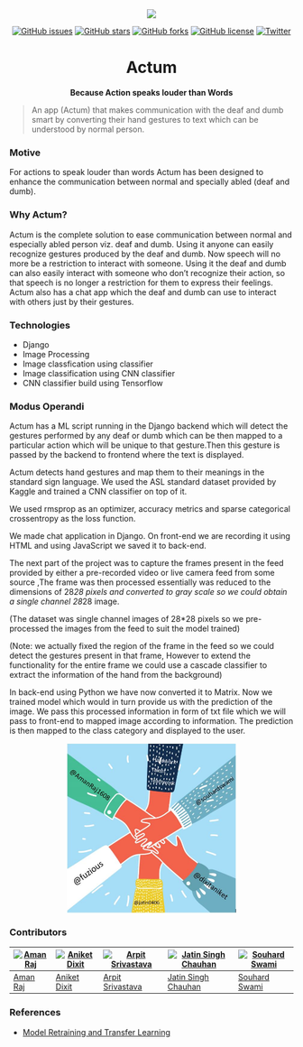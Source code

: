 <p align="center"><img src="https://image.flaticon.com/icons/svg/2036/2036962.svg" align="center" width="175"></p>
<p align="center">
  <a href="https://github.com/BakaOtaku/Actum/issues"><img alt="GitHub issues" src="https://img.shields.io/github/issues/BakaOtaku/Actum"></a>
  <a href="https://github.com/BakaOtaku/Actum/stargazers"><img alt="GitHub stars" src="https://img.shields.io/github/stars/BakaOtaku/Actum"></a>
  <a href="https://github.com/BakaOtaku/Actum/network"><img alt="GitHub forks" src="https://img.shields.io/github/forks/BakaOtaku/Actum"></a>
  <a href="https://github.com/BakaOtaku/Actum"><img alt="GitHub license" src="https://img.shields.io/github/license/BakaOtaku/Actum"></a>
  <a href="https://twitter.com/intent/tweet?text=Wow:&url=https%3A%2F%2Fgithub.com%2FBakaOtaku%2FActum"><img alt="Twitter" src="https://img.shields.io/twitter/url?style=social&url=https%3A%2F%2Ftwitter.com%2FAmanRaj1608"></a>
</p>
<h1 align="center">Actum</h1>
<p align="center"><b>Because Action speaks louder than Words</b>
</p>

> An app (Actum) that makes communication with the deaf and dumb smart by converting their hand gestures to text which can be understood by normal person.

### Motive

For actions to speak louder than words Actum has been designed to enhance the communication between normal and specially abled (deaf and dumb).

### Why Actum?

Actum is the complete solution to ease communication between normal and especially abled person viz. deaf and dumb. Using it anyone can easily recognize gestures produced by the deaf and dumb. Now speech will no more be a restriction to interact with someone. Using it the deaf and dumb can also easily interact with someone who don’t recognize their action, so that speech is no longer a restriction for them to express their feelings. Actum also has a chat app which the deaf and dumb can use to interact with others just by their gestures.

### Technologies

- Django
- Image Processing
- Image classfication using classifier
- Image classification using CNN classifier
- CNN classifier build using Tensorflow

### Modus Operandi

Actum has a ML script running in the Django backend which will detect the gestures performed by any deaf or dumb which can be then mapped to a particular action which will be unique to that gesture.Then this gesture is passed by the backend to frontend where the text is displayed.  

Actum detects hand gestures and map them to their meanings in the standard sign language. We used the ASL standard dataset provided by Kaggle and trained a CNN classifier on top of it. 

We used rmsprop as an optimizer, accuracy metrics and sparse categorical crossentropy as the loss function. 

We made chat application in Django. On front-end we are recording it using HTML and using JavaScript we saved it to back-end.

The next part of the project was to capture the frames present in the feed provided by either a pre-recorded video or live camera feed from some source ,The frame was then processed essentially was reduced to the dimensions of 28*28 pixels and converted to gray scale so we could obtain a single channel 28*28 image. 

(The dataset was single channel images of 28*28 pixels so we pre-processed the images from the feed to suit the model trained)

(Note: we actually fixed the region of the frame in the feed so we could detect the gestures present in that frame, However to extend the functionality for the entire frame we could use a cascade classifier to extract the information of the hand from the background)

In back-end using Python we have now converted it to Matrix. Now we trained model which would in turn provide us with the prediction of the image. We pass this processed information in form of txt file which we will pass to front-end to mapped image according to information. The prediction is then mapped to the class category and displayed to the user.



<p align="center"><img src="fact.jpg" align="center" width="300"></p>

### Contributors
[![Aman Raj](https://media.licdn.com/dms/image/C4E03AQF5TY39PHaBgg/profile-displayphoto-shrink_200_200/0?e=1577318400&v=beta&t=Kug1voklv-oDI6AL6fKSXf-EXlU4g5_0WaPhHogO9aU)](https://github.com/amanraj1608) | [![Aniket Dixit](https://media.licdn.com/dms/image/C5103AQHyPDwCQpQCLA/profile-displayphoto-shrink_200_200/0?e=1577318400&v=beta&t=5C5Efm4aWMwGb4vVdnmEMTilc_MkFQ-1GP1hgO2Wsds)](https://github.com/dixitaniket) | [![Arpit Srivastava](https://media.licdn.com/dms/image/C5103AQEi8U6a_vN8LQ/profile-displayphoto-shrink_200_200/0?e=1577318400&v=beta&t=z484JQcEuSB_OSbp7fQP__3qf5vGcK7MnltYCa1_mys)](https://github.com/fuzious) | [![Jatin Singh Chauhan](https://media.licdn.com/dms/image/C5103AQG0ceo4LJtGWg/profile-displayphoto-shrink_200_200/0?e=1577318400&v=beta&t=KRs8ZNC3R6NeZkWF3IqZUfyILrKNjYXitroohPxdpII)](https://github.com/jatin0406) | [![Souhard Swami](https://mattfarley.ca/img/mf-avatar.svg)](https://github.com/souhardswami) |
---|---|---|---|---|
[Aman Raj](https://github.com/amanraj1608) | [Aniket Dixit](https://github.com/dixitaniket) | [Arpit Srivastava](http://github.com/fuzious) |  [Jatin Singh Chauhan](https://github.com/jatin0406) | [Souhard Swami](http://github.com/souhardswami) |  


### References

- [Model Retraining and Transfer Learning](https://www.tensorflow.org/tutorials/image_retraining)
